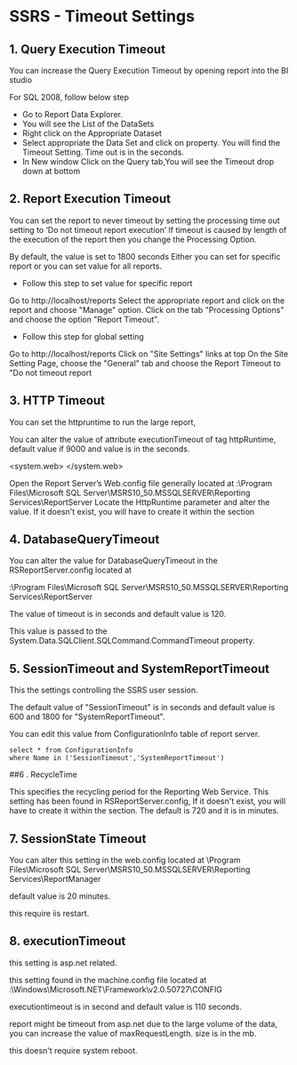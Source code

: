 # SSRS - Timeout Settings
## 1. Query Execution Timeout

You can increase the Query Execution Timeout by opening report into the BI studio

For SQL 2008, follow below step

* Go to Report Data Explorer.
* You will see the List of the DataSets
* Right click on the Appropriate Dataset
* Select appropriate the Data Set and click on property. You will find the Timeout Setting. Time out is in the seconds.
* In New window Click on the Query tab,You will see the Timeout drop down at bottom

## 2. Report Execution Timeout

You can set the report to never timeout by setting the processing time out setting to  ‘Do not timeout report execution’
If timeout is caused by length of the execution of the report then you change the Processing Option.

By default, the value is set to 1800 seconds
Either you can set for specific report or you can  set value for all reports.

* Follow this step to set value for specific report

Go to http://localhost/reports
Select the appropriate report and click on the report and choose "Manage" option.
Click on the tab "Processing Options" and choose the option "Report Timeout".

* Follow this step for global setting

Go to http://localhost/reports
Click on "Site Settings" links at top
On the Site Setting Page, choose the "General" tab and choose the Report Timeout to "Do not timeout report

## 3. HTTP Timeout

You can set the httpruntime to run the large report,

You can alter the value of attribute executionTimeout  of tag httpRuntime, default value if 9000 and value is in the seconds.

<system.web>
    <httpRuntime executionTimeout = "9000" />
</system.web>

Open the Report Server’s Web.config file generally located at <Drive>:\Program Files\Microsoft SQL Server\MSRS10_50.MSSQLSERVER\Reporting Services\ReportServer
Locate the HttpRuntime parameter and alter the value. If it doesn't exist, you will have to create it within the section

## 4. DatabaseQueryTimeout

You can alter the value for DatabaseQueryTimeout in the RSReportServer.config located at

<Drive>:\Program Files\Microsoft SQL Server\MSRS10_50.MSSQLSERVER\Reporting Services\ReportServer

The value of timeout is in seconds and default value is 120.

This value is passed to the System.Data.SQLClient.SQLCommand.CommandTimeout property.

## 5. SessionTimeout and SystemReportTimeout

This the settings controlling the SSRS user session.

The default value of "SessionTimeout" is in seconds and default value is 600 and 1800 for "SystemReportTimeout".

You can edit this value from ConfigurationInfo  table of report server.
```
select * from ConfigurationInfo
where Name in ('SessionTimeout','SystemReportTimeout')
```

##6 . RecycleTime

This specifies the recycling period for the Reporting Web Service.
This setting has been found in RSReportServer.config, If it doesn't exist, you will have to create it within the section.
The default is 720 and it is in minutes.
 

## 7. SessionState Timeout

You can alter this setting in the web.config located at <Drive>\Program Files\Microsoft SQL Server\MSRS10_50.MSSQLSERVER\Reporting Services\ReportManager

default value is 20 minutes.

this require iis restart.

## 8. executionTimeout

this setting is asp.net related.

this setting found in the machine.config file located at <Drive>:\Windows\Microsoft.NET\Framework\v2.0.50727\CONFIG

<httpRuntime executionTimeout = "1800" maxRequestLength = "4096" >

executiontimeout is in second and default value is 110 seconds.

report might be timeout from asp.net due to the large volume of the data, you can increase the value of maxRequestLength. size is in the mb.

this doesn't require system reboot.